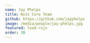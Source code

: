 ```yaml
---
name: Jay Phelps
title: RxJs Core Team
github: https://github.com/jayphelps
image: /media/people/jay-phelps.jpg
featured: lead-rxjs
order: 30
---
```

